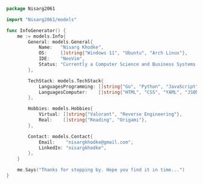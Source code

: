 <!-- Coded Intro -->

```go
package Nisarg2061

import "Nisarg2061/models"

func InfoGenerator() {
	me := models.Info{
		General: models.General{
			Name:   "Nisarg Khodke",
			OS:     []string{"Windows 11", "Ubuntu", "Arch Linux"},
			IDE:    "NeoVim",
			Status: "Currently a Computer Science and Business Systems Student.",
		},

		TechStack: models.TechStack{
			LanguagesProgramming: []string{"Go", "Python", "JavaScript", "Java"},
			LanguagesComputer:    []string{"HTML", "CSS", "YAML", "JSON", "MARKDOWN"},
		},

		Hobbies: models.Hobbies{
			Virtual: []string{"Valorant", "Reverse Engineering"},
			Real:    []string{"Reading", "Origami"},
		},

		Contact: models.Contact{
			Email:    "nisargkhodke@gmail.com",
			LinkedIn: "nisargkhodke",
		},
	}

	me.Says("Thanks for stopping by. Hope you find it in time...")
}


```

<!-- Stats  -->

 <div align="center">
	  
<!-- ![Nisarg's Github Stats](https://github-readme-stats.vercel.app/api?username=Nisarg2061&show_icons=true&theme=tokyonight&hide_border=true) -->
<!-- ![Nisarg's Github Streak](https://streak-stats.demolab.com?user=Nisarg2061&theme=tokyonight&hide_border=true) -->

 </p>  
 </div>
